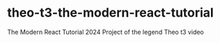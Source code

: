 # theo-t3-the-modern-react-tutorial
The Modern React Tutorial 2024 Project of the legend Theo t3 video
